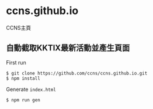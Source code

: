 # ccns.github.io

CCNS主頁

## 自動截取KKTIX最新活動並產生頁面

First run
```
$ git clone https://github.com/ccns/ccns.github.io.git
$ npm install
```

Generate `index.html`
```
$ npm run gen
```
